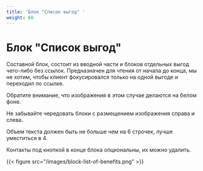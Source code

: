 ```yaml
---
title: 'Блок "Список выгод" '
weight: 60
---
```

# Блок "Список выгод"

Составной блок, состоит из вводной части и блоков отдельных выгод чего-либо без ссылок. Предназначен для чтения от начала до конца, мы не хотим, чтобы клиент фокусировался только на одной выгоде и переходил по ссылке. 

Обратите внимание, что изображения в этом случае делаются на белом фоне.

Не забывайте чередовать блоки с размещением изображения справа и слева. 

Объем текста должен быть не больше чем на 6 строчек, лучше уместиться в 4.

Контакты под кнопкой в конце блока опциональны, их можно удалить.

{{< figure src="/images/block-list-of-benefits.png" >}}



